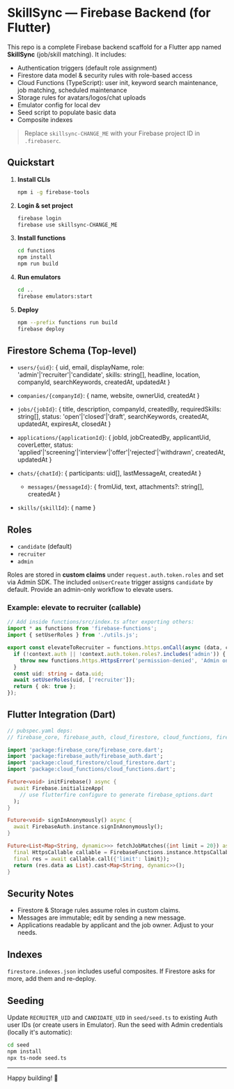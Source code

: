 # SkillSync — Firebase Backend (for Flutter)

This repo is a complete Firebase backend scaffold for a Flutter app named **SkillSync** (job/skill matching). It includes:

- Authentication triggers (default role assignment)
- Firestore data model & security rules with role-based access
- Cloud Functions (TypeScript): user init, keyword search maintenance, job matching, scheduled maintenance
- Storage rules for avatars/logos/chat uploads
- Emulator config for local dev
- Seed script to populate basic data
- Composite indexes

> Replace `skillsync-CHANGE_ME` with your Firebase project ID in `.firebaserc`.

## Quickstart

1. **Install CLIs**
   ```bash
   npm i -g firebase-tools
   ```

2. **Login & set project**
   ```bash
   firebase login
   firebase use skillsync-CHANGE_ME
   ```

3. **Install functions**
   ```bash
   cd functions
   npm install
   npm run build
   ```

4. **Run emulators**
   ```bash
   cd ..
   firebase emulators:start
   ```

5. **Deploy**
   ```bash
   npm --prefix functions run build
   firebase deploy
   ```

## Firestore Schema (Top-level)

- `users/{uid}`: { uid, email, displayName, role: 'admin'|'recruiter'|'candidate', skills: string[], headline, location, companyId, searchKeywords, createdAt, updatedAt }
- `companies/{companyId}`: { name, website, ownerUid, createdAt }
- `jobs/{jobId}`: { title, description, companyId, createdBy, requiredSkills: string[], status: 'open'|'closed'|'draft', searchKeywords, createdAt, updatedAt, expiresAt, closedAt }
- `applications/{applicationId}`: { jobId, jobCreatedBy, applicantUid, coverLetter, status: 'applied'|'screening'|'interview'|'offer'|'rejected'|'withdrawn', createdAt, updatedAt }
- `chats/{chatId}`: { participants: uid[], lastMessageAt, createdAt }
  - `messages/{messageId}`: { fromUid, text, attachments?: string[], createdAt }

- `skills/{skillId}`: { name }

## Roles

- `candidate` (default)
- `recruiter`
- `admin`

Roles are stored in **custom claims** under `request.auth.token.roles` and set via Admin SDK. The included `onUserCreate` trigger assigns `candidate` by default. Provide an admin-only workflow to elevate users.

### Example: elevate to recruiter (callable)

```ts
// Add inside functions/src/index.ts after exporting others:
import * as functions from 'firebase-functions';
import { setUserRoles } from './utils.js';

export const elevateToRecruiter = functions.https.onCall(async (data, context) => {
  if (!context.auth || !context.auth.token.roles?.includes('admin')) {
    throw new functions.https.HttpsError('permission-denied', 'Admin only.');
  }
  const uid: string = data.uid;
  await setUserRoles(uid, ['recruiter']);
  return { ok: true };
});
```

## Flutter Integration (Dart)

```dart
// pubspec.yaml deps:
// firebase_core, firebase_auth, cloud_firestore, cloud_functions, firebase_storage

import 'package:firebase_core/firebase_core.dart';
import 'package:firebase_auth/firebase_auth.dart';
import 'package:cloud_firestore/cloud_firestore.dart';
import 'package:cloud_functions/cloud_functions.dart';

Future<void> initFirebase() async {
  await Firebase.initializeApp(
    // use flutterfire configure to generate firebase_options.dart
  );
}

Future<void> signInAnonymously() async {
  await FirebaseAuth.instance.signInAnonymously();
}

Future<List<Map<String, dynamic>>> fetchJobMatches({int limit = 20}) async {
  final HttpsCallable callable = FirebaseFunctions.instance.httpsCallable('getJobMatches');
  final res = await callable.call({'limit': limit});
  return (res.data as List).cast<Map<String, dynamic>>();
}
```

## Security Notes

- Firestore & Storage rules assume roles in custom claims.
- Messages are immutable; edit by sending a new message.
- Applications readable by applicant and the job owner. Adjust to your needs.

## Indexes

`firestore.indexes.json` includes useful composites. If Firestore asks for more, add them and re-deploy.

## Seeding

Update `RECRUITER_UID` and `CANDIDATE_UID` in `seed/seed.ts` to existing Auth user IDs (or create users in Emulator). Run the seed with Admin credentials (locally it's automatic):

```bash
cd seed
npm install
npx ts-node seed.ts
```

---

Happy building! 🚀